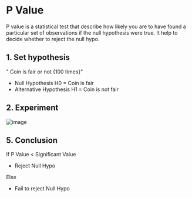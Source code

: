 # P Value

P value is a statistical test that describe how likely you are to have found a particular set of observations if the
null hypothesis were true. It help to decide whether to reject the null hypo.

## 1. Set hypothesis 
" Coin is fair or not {100 times}" 

- Null Hypothesis H0 = Coin is fair
- Alternative Hypothesis H1 = Coin is not fair

## 2. Experiment 

![image](https://github.com/user-attachments/assets/957a197a-61d5-4809-88bb-984831fc5bd4)

## 5. Conclusion 
If P Value < Significant Value 
- Reject Null Hypo

Else
- Fail to reject Null Hypo
